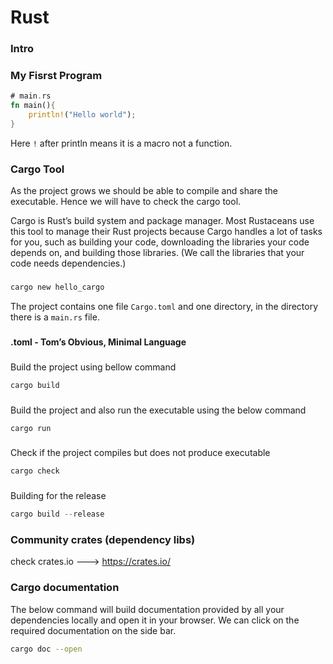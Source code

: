 # Rust

### Intro

### My Fisrst Program

```rs
# main.rs
fn main(){
    println!("Hello world");
}
```

Here `!` after println means it is a macro not a function.

### Cargo Tool

As the project grows we should be able to compile and share the executable. Hence we will have to check
the cargo tool.

Cargo is Rust’s build system and package manager. Most Rustaceans use this tool to manage their Rust
projects because Cargo handles a lot of tasks for you, such as building your code, downloading the
libraries your code depends on, and building those libraries. (We call the libraries that your code
needs dependencies.)

###

```rs
cargo new hello_cargo
```

The project contains one file `Cargo.toml` and one directory, in the directory there is a `main.rs` file.

###

**.toml - Tom’s Obvious, Minimal Language**

###

Build the project using bellow command

```rs
cargo build
```

###

Build the project and also run the executable using the below command

```rs
cargo run
```

###

Check if the project compiles but does not produce executable

```rs
cargo check
```

###

Building for the release

```rs
cargo build --release
```

### Community crates (dependency libs)

check crates.io ---> https://crates.io/

### Cargo documentation

The below command will build documentation provided by all your dependencies locally and open it in your browser. We can click on the required documentation on the side bar.

```sh
cargo doc --open
```

